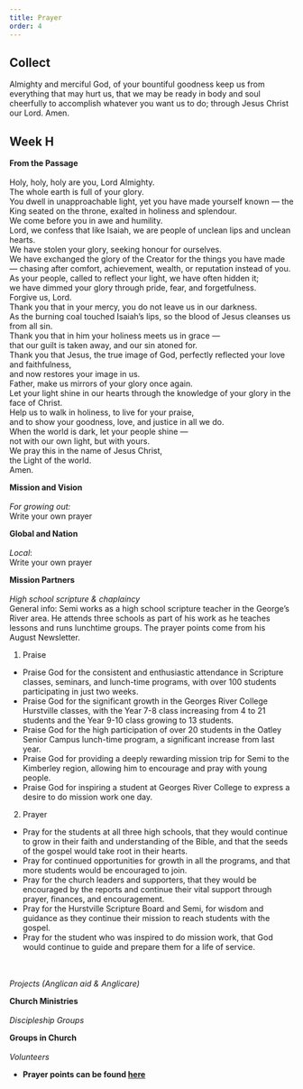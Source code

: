 ```yaml
---
title: Prayer
order: 4
---
```


## Collect
Almighty and merciful God, of your bountiful goodness keep us from everything that may hurt us, that we may be ready in body and soul cheerfully to accomplish whatever you want us to do; through Jesus Christ our Lord. Amen.

## Week H


**From the Passage**
<br><br> Holy, holy, holy are you, Lord Almighty.  
The whole earth is full of your glory.  
You dwell in unapproachable light, yet you have made yourself known — the King seated on the throne, exalted in holiness and splendour.  
We come before you in awe and humility.  
Lord, we confess that like Isaiah, we are people of unclean lips and unclean hearts.  
We have stolen your glory, seeking honour for ourselves.  
We have exchanged the glory of the Creator for the things you have made — chasing after comfort, achievement, wealth, or reputation instead of you.  
As your people, called to reflect your light, we have often hidden it;  
we have dimmed your glory through pride, fear, and forgetfulness.  
Forgive us, Lord.  
Thank you that in your mercy, you do not leave us in our darkness.  
As the burning coal touched Isaiah’s lips, so the blood of Jesus cleanses us from all sin.  
Thank you that in him your holiness meets us in grace —  
that our guilt is taken away, and our sin atoned for.  
Thank you that Jesus, the true image of God, perfectly reflected your love and faithfulness,  
and now restores your image in us.  
Father, make us mirrors of your glory once again.  
Let your light shine in our hearts through the knowledge of your glory in the face of Christ.  
Help us to walk in holiness, to live for your praise,  
and to show your goodness, love, and justice in all we do.  
When the world is dark, let your people shine —  
not with our own light, but with yours.  
We pray this in the name of Jesus Christ,  
the Light of the world.  
Amen.  

**Mission and Vision** 
<br><br> *For growing out:*  
Write your own prayer

**Global and Nation** 
<br><br> *Local*:  
Write your own prayer


**Mission Partners**
<br><br> *High school scripture & chaplaincy*  
General info: Semi works as a high school scripture teacher in the George’s River area. He attends three schools as part of his work as he teaches lessons and runs lunchtime groups.  The prayer points come from his August Newsletter. 

1. Praise
- Praise God for the consistent and enthusiastic attendance in Scripture classes, seminars, and lunch-time programs, with over 100 students participating in just two weeks.
- Praise God for the significant growth in the Georges River College Hurstville classes, with the Year 7-8 class increasing from 4 to 21 students and the Year 9-10 class growing to 13 students.
- Praise God for the high participation of over 20 students in the Oatley Senior Campus lunch-time program, a significant increase from last year.
- Praise God for providing a deeply rewarding mission trip for Semi to the Kimberley region, allowing him to encourage and pray with young people.
- Praise God for inspiring a student at Georges River College to express a desire to do mission work one day.

2. Prayer
- Pray for the students at all three high schools, that they would continue to grow in their faith and understanding of the Bible, and that the seeds of the gospel would take root in their hearts.
- Pray for continued opportunities for growth in all the programs, and that more students would be encouraged to join.
- Pray for the church leaders and supporters, that they would be encouraged by the reports and continue their vital support through prayer, finances, and encouragement.
- Pray for the Hurstville Scripture Board and Semi, for wisdom and guidance as they continue their mission to reach students with the gospel.
- Pray for the student who was inspired to do mission work, that God would continue to guide and prepare them for a life of service.

<br><br> *Projects (Anglican aid & Anglicare)*  


**Church Ministries**
<br><br> *Discipleship Groups*  


**Groups in Church**
<br><br> *Volunteers*



- **Prayer points can be found [here](https://stgeorgeshurstville.org.au/prayer)**
